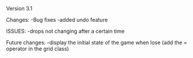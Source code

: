 Version 3.1

Changes:
-Bug fixes
-added undo feature

ISSUES:
-drops not changing after a certain time

Future changes:
-display the initial state of the game when lose (add the = operator in the grid class)